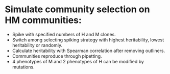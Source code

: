 # Simulate community selection on HM communities:
- Spike with specified numbers of H and M clones.
- Switch among selecting spiking strategy with highest heritability, lowest heritability or randomly.
- Calculate heritability with Spearman correlation after removing outliners.
- Communities reproduce through pipetting.
- 4 phenotypes of M and 2 phenotypes of H can be modified by mutations.
